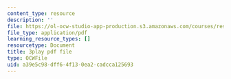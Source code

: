 ```yaml
---
content_type: resource
description: ''
file: https://ol-ocw-studio-app-production.s3.amazonaws.com/courses/res-3-002-collaborative-design-and-creative-expression-with-arduino-microcontrollers-january-iap-2017/a39e5c98dff64f130ea2cadcca125693_2039257.pdf
file_type: application/pdf
learning_resource_types: []
resourcetype: Document
title: 3play pdf file
type: OCWFile
uid: a39e5c98-dff6-4f13-0ea2-cadcca125693
---
```

